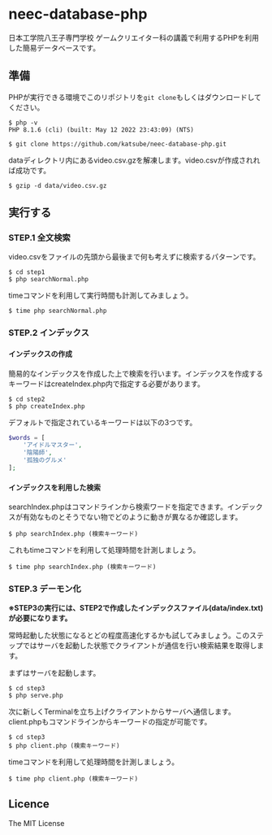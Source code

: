 # neec-database-php
日本工学院八王子専門学校 ゲームクリエイター科の講義で利用するPHPを利用した簡易データベースです。

## 準備
PHPが実行できる環境でこのリポジトリを`git clone`もしくはダウンロードしてください。
```shellsession
$ php -v
PHP 8.1.6 (cli) (built: May 12 2022 23:43:09) (NTS)

$ git clone https://github.com/katsube/neec-database-php.git
```

dataディレクトリ内にあるvideo.csv.gzを解凍します。video.csvが作成されれば成功です。
```shellsession
$ gzip -d data/video.csv.gz
```

## 実行する
### STEP.1 全文検索
video.csvをファイルの先頭から最後まで何も考えずに検索するパターンです。
```shellsession
$ cd step1
$ php searchNormal.php
```

timeコマンドを利用して実行時間も計測してみましょう。
```shellsession
$ time php searchNormal.php
```

### STEP.2 インデックス
#### インデックスの作成
簡易的なインデックスを作成した上で検索を行います。インデックスを作成するキーワードはcreateIndex.php内で指定する必要があります。
```shellsession
$ cd step2
$ php createIndex.php
```

デフォルトで指定されているキーワードは以下の3つです。
```php
$words = [
	'アイドルマスター',
	'陰陽師',
	'孤独のグルメ'
];
```

#### インデックスを利用した検索
searchIndex.phpはコマンドラインから検索ワードを指定できます。インデックスが有効なものとそうでない物でどのように動きが異なるか確認します。
```shellsession
$ php searchIndex.php (検索キーワード)
```

これもtimeコマンドを利用して処理時間を計測しましょう。
```shellsession
$ time php searchIndex.php (検索キーワード)
```

### STEP.3 デーモン化
**※STEP3の実行には、STEP2で作成したインデックスファイル(data/index.txt)が必要になります。**

常時起動した状態になるとどの程度高速化するかも試してみましょう。このステップではサーバを起動した状態でクライアントが通信を行い検索結果を取得します。

まずはサーバを起動します。
```shellsession
$ cd step3
$ php serve.php
```

次に新しくTerminalを立ち上げクライアントからサーバへ通信します。client.phpもコマンドラインからキーワードの指定が可能です。
```shellsession
$ cd step3
$ php client.php (検索キーワード)
```

timeコマンドを利用して処理時間を計測しましょう。
```shellsession
$ time php client.php (検索キーワード)
```

## Licence
The MIT License